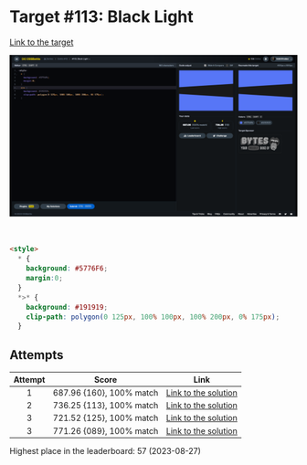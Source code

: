 # Target #113: Black Light

[Link to the target](https://cssbattle.dev/play/113)

![img](src/images/113_black-light.png)

<br>

```html
<style>
  * {
    background: #5776F6;
    margin:0;
  }
  *>* {
    background: #191919;
    clip-path: polygon(0 125px, 100% 100px, 100% 200px, 0% 175px);
  }
```


## Attempts
| Attempt | Score | Link |
|:-:|:-:|:-:|
| 1 | 687.96 {160}, 100% match | [Link to the solution](/019-spacing/src/html/113_black-light_attempt-01.html) |
| 2 | 736.25 {113}, 100% match | [Link to the solution](/019-spacing/src/html/113_black-light_attempt-02.html) |
| 3 | 721.52 {125}, 100% match | [Link to the solution](/019-spacing/src/html/113_black-light_attempt-03.html) |
| 3 | 771.26 {089}, 100% match | [Link to the solution](/019-spacing/src/html/113_black-light_attempt-04.html) |


Highest place in the leaderboard: 57 (2023-08-27)